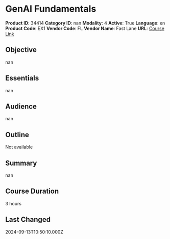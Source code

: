 # GenAI Fundamentals

**Product ID**: 34414
**Category ID**: nan
**Modality**: 4
**Active**: True
**Language**: en
**Product Code**: EX1
**Vendor Code**: FL
**Vendor Name**: Fast Lane
**URL**: [Course Link](https://www.fastlaneus.com/course/training-ex1)

## Objective
nan

## Essentials
nan

## Audience
nan

## Outline
Not available

## Summary
nan

## Course Duration
3 hours

## Last Changed
2024-09-13T10:50:10.000Z
